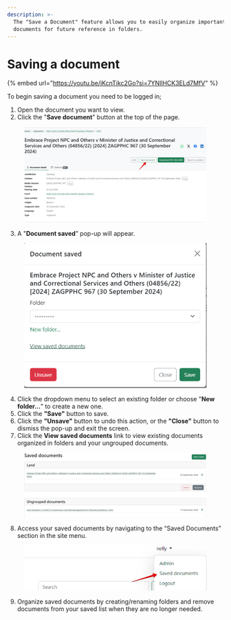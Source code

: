 ```yaml
---
description: >-
  The "Save a Document" feature allows you to easily organize important legal
  documents for future reference in folders.
---
```


# Saving a document

{% embed url="https://youtu.be/jKcnTikc2Go?si=7YNllHCK3ELd7MfV" %}



To begin saving a document you need to be logged in;

1. Open the document you want to view.
2. Click the "**Save document**" button at the top of the page.

<div align="left"><figure><img src="../.gitbook/assets/seylii--Save doc 1.png" alt=""><figcaption></figcaption></figure></div>

3. A "**Document saved**" pop-up will appear.

<div align="left"><figure><img src="../.gitbook/assets/seylii--save doc 2.png" alt="" width="468"><figcaption></figcaption></figure></div>

4. Click the dropdown menu to select an existing folder or choose "**New folder...**" to create a new one.
5. Click the **"Save"** button to save.
6. Click the **"Unsave"** button to undo this action, or the **"Close"** button to dismiss the pop-up and exit the screen.
7. Click the **View saved documents** link to view existing documents organized in folders and your ungrouped documents.&#x20;

<div align="left"><figure><img src="../.gitbook/assets/seylii--save doc 3.png" alt=""><figcaption></figcaption></figure></div>

8. Access your saved documents by navigating to the “Saved Documents” section in the site menu.

<div align="left"><figure><img src="../.gitbook/assets/seylii--save doc 4.png" alt="" width="522"><figcaption></figcaption></figure></div>

9. Organize saved documents by creating/renaming folders and remove documents from your saved list when they are no longer needed.
